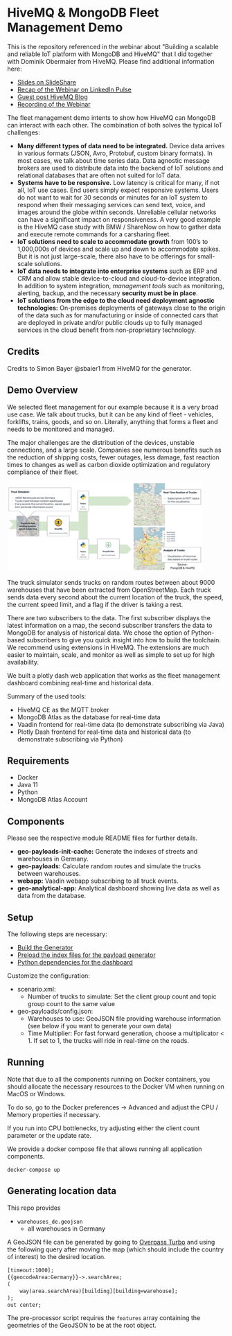 # HiveMQ & MongoDB Fleet Management Demo

This is the repository referenced in the webinar about "Building a scalable and reliable IoT platform with MongoDB and HiveMQ" that I did together with Dominik Obermaier from HiveMQ. Please find additional information here:

* [Slides on SlideShare](https://www.slideshare.net/ChristianKurze01/building-a-scalable-and-reliable-iot-platform-with-hivemq-and-mongodb)
* [Recap of the Webinar on LinkedIn Pulse](https://www.linkedin.com/pulse/recap-webinar-building-reliable-scalable-iot-platform-kurze/?articleId=6672172140642484224)
* [Guest post HiveMQ Blog](https://www.hivemq.com/blog/building-a-reliable-and-scalable-iot-platform/)
* [Recording of the Webinar](https://www.mongodb.com/presentations/building-a-scalable-and-reliable-iot-platform-with-mongodb-and-hivemq)

The fleet management demo intents to show how HiveMQ can MongoDB can interact with each other. The combination of both solves the typical IoT challenges:

* **Many different types of data need to be integrated.** Device data arrives in various formats (JSON, Avro, Protobuf, custom binary formats). In most cases, we talk about time series data. Data agnostic message brokers are used to distribute data into the backend of IoT solutions and relational databases that are often not suited for IoT data.
* **Systems have to be responsive.** Low latency is critical for many, if not all, IoT use cases. End users simply expect responsive systems. Users do not want to wait for 30 seconds or minutes for an IoT system to respond when their messaging services can send text, voice, and images around the globe within seconds. Unreliable cellular networks can have a significant impact on responsiveness. A very good example is the HiveMQ case study with BMW / ShareNow on how to gather data and execute remote commands for a carsharing fleet.
* **IoT solutions need to scale to accommodate growth** from 100’s to 1,000,000s of devices and scale up and down to accommodate spikes. But it is not just large-scale, there also have to be offerings for small-scale solutions.
* **IoT data needs to integrate into enterprise systems** such as ERP and CRM and allow stable device-to-cloud and cloud-to-device integration. In addition to system integration, *management tools* such as monitoring, alerting, backup, and the necessary **security must be in place**.
* **IoT solutions from the edge to the cloud need deployment agnostic technologies:** On-premises deployments of gateways close to the origin of the data such as for manufacturing or inside of connected cars that are deployed in private and/or public clouds up to fully managed services in the cloud benefit from non-proprietary technology.

## Credits

Credits to Simon Bayer @sbaier1 from HiveMQ for the generator.

## Demo Overview

We selected fleet management for our example because it is a very broad use case. We talk about trucks, but it can be any kind of fleet - vehicles, forklifts, trains, goods, and so on. Literally, anything that forms a fleet and needs to be monitored and managed.

The major challenges are the distribution of the devices, unstable connections, and a large scale. Companies see numerous benefits such as the reduction of shipping costs, fewer outages, less damage, fast reaction times to changes as well as carbon dioxide optimization and regulatory compliance of their fleet.

![Demo Overview](./doc/demo_overview.png)

The truck simulator sends trucks on random routes between about 9000 warehouses that have been extracted from OpenStreetMap. Each truck sends data every second about the current location of the truck, the speed, the current speed limit, and a flag if the driver is taking a rest.

There are two subscribers to the data. The first subscriber displays the latest information on a map, the second subscriber transfers the data to MongoDB for analysis of historical data. We chose the option of Python-based subscribers to give you quick insight into how to build the toolchain. We recommend using extensions in HiveMQ. The extensions are much easier to maintain, scale, and monitor as well as simple to set up for high availability.

We built a plotly dash web application that works as the fleet management dashboard combining real-time and historical data.

Summary of the used tools:
- HiveMQ CE as the MQTT broker
- MongoDB Atlas as the database for real-time data
- Vaadin frontend for real-time data (to demonstrate subscribing via Java)
- Plotly Dash frontend for real-time data and historical data (to demonstrate subscribing via Python) 

## Requirements

- Docker
- Java 11
- Python
- MongoDB Atlas Account

## Components

Please see the respective module README files for further details.

- **geo-payloads-init-cache:** Generate the indexes of streets and warehouses in Germany.
- **geo-payloads:** Calculate random routes and simulate the trucks between warehouses.
- **webapp:** Vaadin webapp subscribing to all truck events.
- **geo-analytical-app:** Analytical dashboard showing live data as well as data from the database.

## Setup

The following steps are necessary:
- [Build the Generator](geo-payloads/README.md)
- [Preload the index files for the payload generator](geo-payloads-init-cache/README.md)
- [Python dependencies for the dashboard](geo-analytical-app/README.md)

Customize the configuration:
- scenario.xml:
  - Number of trucks to simulate: Set the client group count and topic group count to the same value
- geo-payloads/config.json:
  - Warehouses to use: GeoJSON file providing warehouse information (see below if you want to generate your own data)
  - Time Multiplier: For fast forward generation, choose a multiplicator < 1. If set to 1, the trucks will ride in real-time on the roads.

## Running

Note that due to all the components running on Docker containers, you should allocate the necessary resources to the Docker VM when running on MacOS or Windows.

To do so, go to the Docker preferences -> Advanced and adjust the CPU / Memory properties if necessary.

If you run into CPU bottlenecks, try adjusting either the client count parameter or the update rate.

We provide a docker compose file that allows running all application components.

```
docker-compose up
```

## Generating location data

   This repo provides
   - `warehouses_de.geojson`
       - all warehouses in Germany
   
   A GeoJSON file can be generated by going to [Overpass Turbo](https://overpass-turbo.eu/) and using the following query after moving the map (which should include the country of interest) to the desired location. 
    
```
[timeout:1000];
{{geocodeArea:Germany}}->.searchArea;
(
    way(area.searchArea)[building][building=warehouse];
);
out center;
```
   
   The pre-processor script requires the `features` array containing the geometries of the GeoJSON to be at the root object.   
